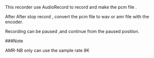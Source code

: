 This recorder use AudioRecord to record and make the pcm file .

After After stop record , convert the pcm file to wav or amr file with the encoder.

Recording can be paused ,and continue from the paused position.

###Note

AMR-NB only can use the sample rate 8K 
  

